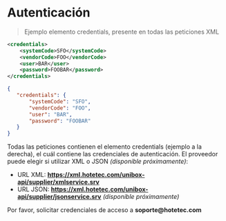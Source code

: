 # Autenticación

> Ejemplo elemento credentials, presente en todas las peticiones XML

````xml
<credentials>
    <systemCode>SFO</systemCode>
    <vendorCode>FOO</vendorCode>
    <user>BAR</user>
    <password>FOOBAR</password>
</credentials>
````

````json
{
   "credentials": {
       "systemCode": "SFO",
       "vendorCode": "FOO",
       "user": "BAR",
       "password": "FOOBAR"
   }
}
````

Todas las peticiones contienen el elemento credentials (ejemplo a la derecha), el cuál contiene las credenciales de autenticación.
El proveedor puede elegir si utilizar XML o JSON _(disponible próximamente)_:

- URL XML: **https://xml.hotetec.com/unibox-api/supplier/xmlservice.srv**
- URL JSON: **https://xml.hotetec.com/unibox-api/supplier/jsonservice.srv** _(disponible próximamente)_

<aside class="notice">Por favor, solicitar credenciales de acceso a <b>soporte@hotetec.com</b></aside>

